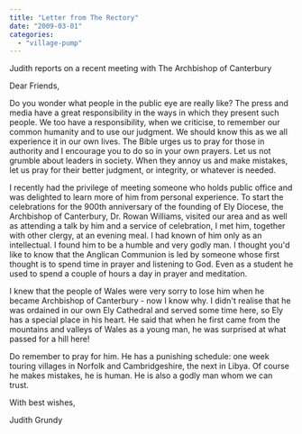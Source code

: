 ```yaml
---
title: "Letter from The Rectory"
date: "2009-03-01"
categories: 
  - "village-pump"
---
```


Judith reports on a recent meeting with The Archbishop of Canterbury

Dear Friends,

Do you wonder what people in the public eye are really like? The press and media have a great responsibility in the ways in which they present such people. We too have a responsibility, when we criticise, to remember our common humanity and to use our judgment. We should know this as we all experience it in our own lives. The Bible urges us to pray for those in authority and I encourage you to do so in your own prayers. Let us not grumble about leaders in society. When they annoy us and make mistakes, let us pray for their better judgment, or integrity, or whatever is needed.

I recently had the privilege of meeting someone who holds public office and was delighted to learn more of him from personal experience. To start the celebrations for the 900th anniversary of the founding of Ely Diocese, the Archbishop of Canterbury, Dr. Rowan Williams, visited our area and as well as attending a talk by him and a service of celebration, I met him, together with other clergy, at an evening meal. I had known of him only as an intellectual. I found him to be a humble and very godly man. I thought you'd like to know that the Anglican Communion is led by someone whose first thought is to spend time in prayer and listening to God. Even as a student he used to spend a couple of hours a day in prayer and meditation.

I knew that the people of Wales were very sorry to lose him when he became Archbishop of Canterbury - now I know why. I didn't realise that he was ordained in our own Ely Cathedral and served some time here, so Ely has a special place in his heart. He said that when he first came from the mountains and valleys of Wales as a young man, he was surprised at what passed for a hill here!

Do remember to pray for him. He has a punishing schedule: one week touring villages in Norfolk and Cambridgeshire, the next in Libya. Of course he makes mistakes, he is human. He is also a godly man whom we can trust.

With best wishes,

Judith Grundy
